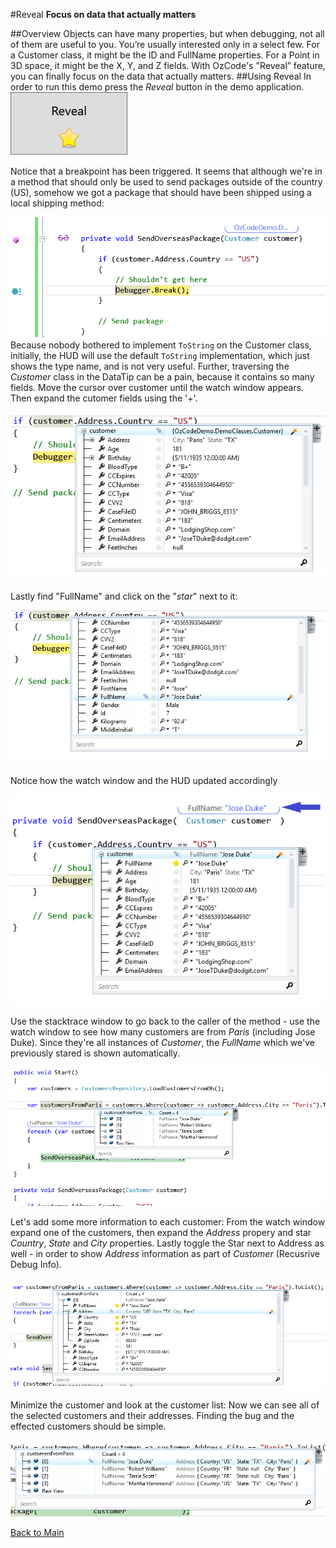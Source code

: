 ﻿#Reveal
**Focus on data that actually matters**   

##Overview
Objects can have many properties, but when debugging, not all of them are useful to you. You’re usually interested only in a select few. For a Customer class, it might be the ID and FullName properties. For a Point in 3D space, it might be the X, Y, and Z fields. With OzCode's "Reveal” feature, you can finally focus on the data that actually matters. 
##Using Reveal
In order to run this demo press the _Reveal_ button in the demo application.  
![Reveal button](Resources/RevealButton.PNG)  

Notice that a breakpoint has been triggered. 
It seems that although we're in a method that should only be used to send packages outside of the country (US), somehow we got a package that should have been shipped using a local shipping method:  

![Debug break](Resources/DebuggerBreak.PNG)  
Because nobody bothered to implement `ToString` on the Customer class, initially, the HUD will use the default `ToString` implementation, which just shows the type name, and is not very useful. Further, traversing the _Customer_ class in the DataTip can be a pain, because it contains so many fields. 
Move the cursor over customer until the watch window appears. Then expand the cutomer fields using the '+'. 

![RevealCustomerName](Resources/WatchWindow1.png) 

Lastly find "FullName" and click on the "*star*" next to it:   

![RevealCustomerName](Resources/WatchWindow2.png) 

Notice how the watch window and the HUD updated accordingly

![RevealCustomerName](Resources/RevealFullName.png)
  
Use the stacktrace window to go back to the caller of the method - use the watch window to see how many customers are from *Paris* (including Jose Duke).
Since they're all instances of _Customer_, the _FullName_ which we've previously stared is shown automatically.

![Customers from Paris](Resources/customersFromParis.png) 

Let's add some more information to each customer: From the watch window expand one of the customers, then expand the _Address_ propery and star _Country_, _State_ and _City_ properties.
Lastly toggle the Star next to Address as well - in order to show _Address_ information as part of _Customer_ (Recusrive Debug Info).

![Add address info](Resources/cutomersWithAddresses.png)

Minimize the customer and look at the customer list: Now we can see all of the selected customers and their addresses. Finding the bug and the effected customers should be simple.

![Customers with addresses](Resources/RevealCustomersAndAddresses.png)

[Back to Main](../../README.md)
